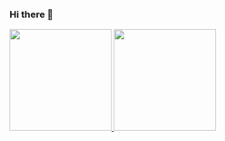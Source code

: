 ### Hi there 👋

<div>
  <a href="https://github.com/jvsouz4">
  <img height="180em" src="https://github-readme-stats.vercel.app/api/top-langs/?username=jvsouz4&layout=compact&langs_count=7&theme=dracula"/>
  <img height="180em" src="https://github-readme-stats.vercel.app/api?username=jvsouz4&show_icons=true&theme=dracula&include_all_commits=true&count_private=true"/>
</div>

<!--
**jvsouz4/jvsouz4** is a ✨ _special_ ✨ repository because its `README.md` (this file) appears on your GitHub profile.

Here are some ideas to get you started:

- 🔭 I’m currently working on ...
- 🌱 I’m currently learning ...
- 👯 I’m looking to collaborate on ...
- 🤔 I’m looking for help with ...
- 💬 Ask me about ...
- 📫 How to reach me: ...
- 😄 Pronouns: ...
- ⚡ Fun fact: ...
-->
